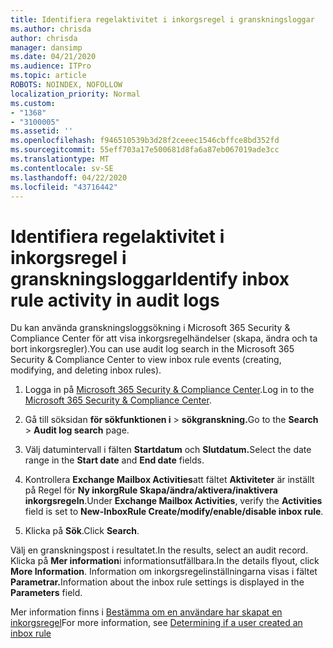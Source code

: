 ```yaml
---
title: Identifiera regelaktivitet i inkorgsregel i granskningsloggar
ms.author: chrisda
author: chrisda
manager: dansimp
ms.date: 04/21/2020
ms.audience: ITPro
ms.topic: article
ROBOTS: NOINDEX, NOFOLLOW
localization_priority: Normal
ms.custom:
- "1368"
- "3100005"
ms.assetid: ''
ms.openlocfilehash: f946510539b3d28f2ceeec1546cbffce8bd352fd
ms.sourcegitcommit: 55eff703a17e500681d8fa6a87eb067019ade3cc
ms.translationtype: MT
ms.contentlocale: sv-SE
ms.lasthandoff: 04/22/2020
ms.locfileid: "43716442"
---
```

# <a name="identify-inbox-rule-activity-in-audit-logs"></a><span data-ttu-id="787a7-102">Identifiera regelaktivitet i inkorgsregel i granskningsloggar</span><span class="sxs-lookup"><span data-stu-id="787a7-102">Identify inbox rule activity in audit logs</span></span>

<span data-ttu-id="787a7-103">Du kan använda granskningsloggsökning i Microsoft 365 Security & Compliance Center för att visa inkorgsregelhändelser (skapa, ändra och ta bort inkorgsregler).</span><span class="sxs-lookup"><span data-stu-id="787a7-103">You can use audit log search in the Microsoft 365 Security & Compliance Center to view inbox rule events (creating, modifying, and deleting inbox rules).</span></span>

1. <span data-ttu-id="787a7-104">Logga in på [Microsoft 365 Security & Compliance Center](https://protection.office.com/).</span><span class="sxs-lookup"><span data-stu-id="787a7-104">Log in to the [Microsoft 365 Security & Compliance Center](https://protection.office.com/).</span></span>

2. <span data-ttu-id="787a7-105">Gå till söksidan **för sökfunktionen i** > **sökgranskning.**</span><span class="sxs-lookup"><span data-stu-id="787a7-105">Go to the **Search** > **Audit log search** page.</span></span>

3. <span data-ttu-id="787a7-106">Välj datumintervall i fälten **Startdatum** och **Slutdatum.**</span><span class="sxs-lookup"><span data-stu-id="787a7-106">Select the date range in the **Start date** and **End date** fields.</span></span>

4. <span data-ttu-id="787a7-107">Kontrollera **Exchange Mailbox Activities**att fältet **Aktiviteter** är inställt på Regel för **Ny inkorgRule Skapa/ändra/aktivera/inaktivera inkorgsregeln**.</span><span class="sxs-lookup"><span data-stu-id="787a7-107">Under **Exchange Mailbox Activities**, verify the **Activities** field is set to **New-InboxRule Create/modify/enable/disable inbox rule**.</span></span>

5. <span data-ttu-id="787a7-108">Klicka på **Sök**.</span><span class="sxs-lookup"><span data-stu-id="787a7-108">Click **Search**.</span></span>

<span data-ttu-id="787a7-109">Välj en granskningspost i resultatet.</span><span class="sxs-lookup"><span data-stu-id="787a7-109">In the results, select an audit record.</span></span> <span data-ttu-id="787a7-110">Klicka på **Mer information**i informationsutfällbara.</span><span class="sxs-lookup"><span data-stu-id="787a7-110">In the details flyout, click **More Information**.</span></span> <span data-ttu-id="787a7-111">Information om inkorgsregelinställningarna visas i fältet **Parametrar.**</span><span class="sxs-lookup"><span data-stu-id="787a7-111">Information about the inbox rule settings is displayed in the **Parameters** field.</span></span>

<span data-ttu-id="787a7-112">Mer information finns i [Bestämma om en användare har skapat en inkorgsregel](https://docs.microsoft.com//office365/securitycompliance/auditing-troubleshooting-scenarios#determining-if-a-user-created-an-inbox-rule)</span><span class="sxs-lookup"><span data-stu-id="787a7-112">For more information, see [Determining if a user created an inbox rule](https://docs.microsoft.com//office365/securitycompliance/auditing-troubleshooting-scenarios#determining-if-a-user-created-an-inbox-rule)</span></span>
